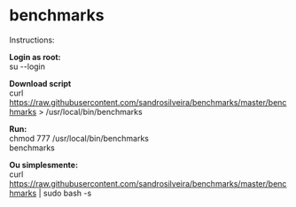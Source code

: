 # benchmarks
Instructions:

**Login as root:**<br>
su --login

**Download script**<br>
curl https://raw.githubusercontent.com/sandrosilveira/benchmarks/master/benchmarks > /usr/local/bin/benchmarks

**Run:**<br>
chmod 777 /usr/local/bin/benchmarks<br>
benchmarks

**Ou simplesmente:**<br>
curl https://raw.githubusercontent.com/sandrosilveira/benchmarks/master/benchmarks | sudo bash -s

